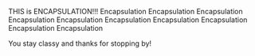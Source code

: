 THIS is ENCAPSULATION!!!
Encapsulation
Encapsulation
Encapsulation
Encapsulation
Encapsulation
Encapsulation
Encapsulation
Encapsulation
Encapsulation
Encapsulation

You stay classy and thanks for stopping by!